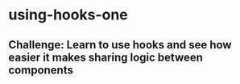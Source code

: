 # using-hooks-one

## Challenge: Learn to use hooks and see how easier it makes sharing logic between components